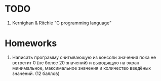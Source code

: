 # TODO

1. Kernighan & Ritchie "C programming language"

# Homeworks

1. Написать программу считывающую из консоли значения пока не встретит 0 (не более 20 значений) и выводящую на экран минимальное, максимальное значения и количество введёных значений. (12 баллов)
